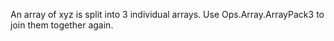 An array of xyz is split into 3 individual arrays.
Use Ops.Array.ArrayPack3 to join them together again.
